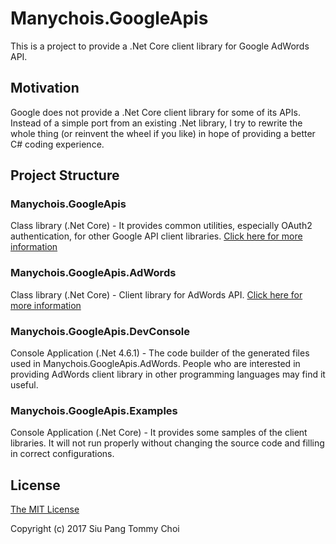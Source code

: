 # Manychois.GoogleApis
This is a project to provide a .Net Core client library for Google AdWords API.

## Motivation
Google does not provide a .Net Core client library for some of its APIs. Instead of a simple port from an existing .Net library, I try to rewrite the whole thing (or reinvent the wheel if you like) in hope of providing a better C# coding experience.

## Project Structure

### Manychois.GoogleApis
Class library (.Net Core) - It provides common utilities, especially OAuth2 authentication, for other Google API client libraries. [Click here for more information](docs/README.md)

### Manychois.GoogleApis.AdWords
Class library (.Net Core) - Client library for AdWords API. [Click here for more information](docs/AdWords/README.md)

### Manychois.GoogleApis.DevConsole
Console Application (.Net 4.6.1) - The code builder of the generated files used in Manychois.GoogleApis.AdWords. People who are interested in providing AdWords client library in other programming languages may find it useful.

### Manychois.GoogleApis.Examples
Console Application (.Net Core) - It provides some samples of the client libraries. It will not run properly without changing the source code and filling in correct configurations.

## License
[The MIT License](LICENSE.md)

Copyright (c) 2017 Siu Pang Tommy Choi